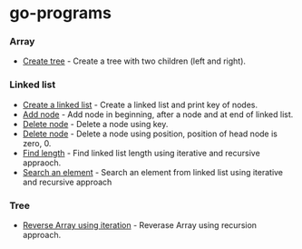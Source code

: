 # go-programs

### Array
* [Create tree](https://github.com/bhawani021/go-programs/blob/master/tree/tree_create/main.go) - Create a tree with two children (left and right).

### Linked list

* [Create a linked list](https://github.com/bhawani021/go-programs/blob/master/linkedlist/linked_list_display/main.go) - Create a linked list and print key of nodes.
* [Add node](https://github.com/bhawani021/go-programs/blob/master/linkedlist/linked_list_insertion/main.go) - Add node in beginning, after a node and at end of linked list.
* [Delete node](https://github.com/bhawani021/go-programs/blob/master/linkedlist/linked_list_delete_using_key/main.go) - Delete a node using key.
* [Delete node](https://github.com/bhawani021/go-programs/blob/master/linkedlist/linked_list_delete_using_position/main.go) - Delete a node using position, position of head node is zero, 0.
* [Find length](https://github.com/bhawani021/go-programs/blob/master/linkedlist/linked_list_length/main.go) - Find linked list length using iterative and recursive appraoch.
* [Search an element](https://github.com/bhawani021/go-programs/blob/master/linkedlist/linked_list_searach_element/main.go) - Search an element from linked list using iterative and recursive approach

### Tree
* [Reverse Array using iteration](https://github.com/bhawani021/go-programs/blob/master/array/0000_reverse_array_using_Iterative/main.go) - Reverase Array using recursion approach.
